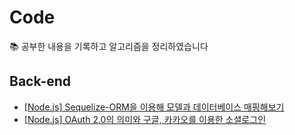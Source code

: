 # Code
📚 공부한 내용을 기록하고 알고리즘을 정리하였습니다

## Back-end
* [[Node.js] Sequelize-ORM을 이용해 모델과 데이터베이스 매핑해보기](https://cheimbus.tistory.com/4)
* [[Node.js] OAuth 2.0의 의미와 구글, 카카오를 이용한 소셜로그인](https://cheimbus.tistory.com/8?category=975456)
